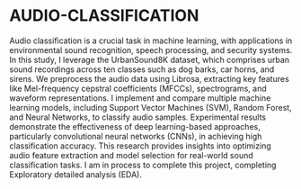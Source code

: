 # AUDIO-CLASSIFICATION
Audio classification is a crucial task in machine learning, with applications in environmental sound recognition, speech processing, and security systems. In this study, I leverage the UrbanSound8K dataset, which comprises urban sound recordings across ten classes such as dog barks, car horns, and sirens. We preprocess the audio data using Librosa, extracting key features like Mel-frequency cepstral coefficients (MFCCs), spectrograms, and waveform representations.
I implement and compare multiple machine learning models, including Support Vector Machines (SVM), Random Forest, and Neural Networks, to classify audio samples. Experimental results demonstrate the effectiveness of deep learning-based approaches, particularly convolutional neural networks (CNNs), in achieving high classification accuracy. 
This research provides insights into optimizing audio feature extraction and model selection for real-world sound classification tasks.
I am in process to complete this project, completing Exploratory detailed analysis (EDA).
